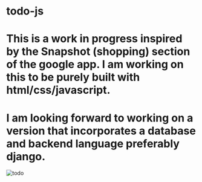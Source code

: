 # todo-js

# This is a work in progress inspired by the Snapshot (shopping) section of the google app. I am working on this to be purely built with html/css/javascript. 
# I am looking forward to working on a version that incorporates a database and backend language preferably django. 
![todo](https://user-images.githubusercontent.com/85632969/121382454-87e4b480-c93e-11eb-9230-0bd62fc98cdc.png)
